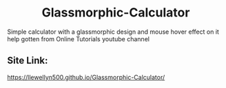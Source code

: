 <div align="center"> <h1>Glassmorphic-Calculator</h1> </div>

<p>
Simple calculator with a glassmorphic design and mouse hover effect on it help gotten from Online Tutorials youtube channel
</p>

<h2>Site Link:</h2>
<a href="https://llewellyn500.github.io/Glassmorphic-Calculator/">https://llewellyn500.github.io/Glassmorphic-Calculator/</a>
